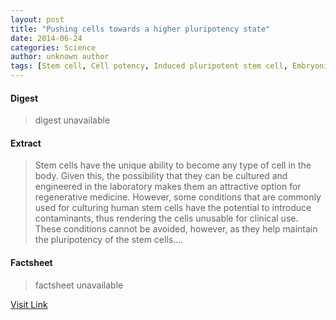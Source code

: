 ```yaml
---
layout: post
title: "Pushing cells towards a higher pluripotency state"
date: 2014-06-24
categories: Science
author: unknown author
tags: [Stem cell, Cell potency, Induced pluripotent stem cell, Embryonic stem cell, Cell culture, Biology, Life sciences, Cell biology, Biotechnology, Organisms, Developmental biology]
---
```



#### Digest
>digest unavailable

#### Extract
>Stem cells have the unique ability to become any type of cell in the body. Given this, the possibility that they can be cultured and engineered in the laboratory makes them an attractive option for regenerative medicine. However, some conditions that are commonly used for culturing human stem cells have the potential to introduce contaminants, thus rendering the cells unusable for clinical use. These conditions cannot be avoided, however, as they help maintain the pluripotency of the stem cells....

#### Factsheet
>factsheet unavailable

[Visit Link](http://phys.org/news322801085.html)


